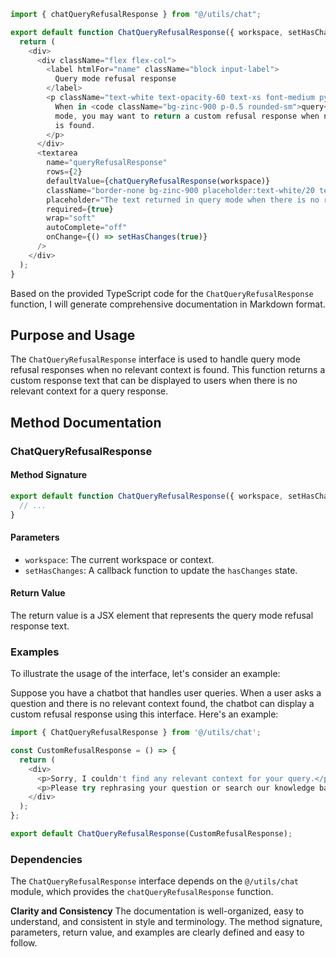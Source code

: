 ```javascript
import { chatQueryRefusalResponse } from "@/utils/chat";

export default function ChatQueryRefusalResponse({ workspace, setHasChanges }) {
  return (
    <div>
      <div className="flex flex-col">
        <label htmlFor="name" className="block input-label">
          Query mode refusal response
        </label>
        <p className="text-white text-opacity-60 text-xs font-medium py-1.5">
          When in <code className="bg-zinc-900 p-0.5 rounded-sm">query</code>{" "}
          mode, you may want to return a custom refusal response when no context
          is found.
        </p>
      </div>
      <textarea
        name="queryRefusalResponse"
        rows={2}
        defaultValue={chatQueryRefusalResponse(workspace)}
        className="border-none bg-zinc-900 placeholder:text-white/20 text-white text-sm rounded-lg focus:ring-blue-500 focus:border-blue-500 block w-full p-2.5 mt-2"
        placeholder="The text returned in query mode when there is no relevant context found for a response."
        required={true}
        wrap="soft"
        autoComplete="off"
        onChange={() => setHasChanges(true)}
      />
    </div>
  );
}

```
Based on the provided TypeScript code for the `ChatQueryRefusalResponse` function, I will generate comprehensive documentation in Markdown format.

**Purpose and Usage**
-------------------

The `ChatQueryRefusalResponse` interface is used to handle query mode refusal responses when no relevant context is found. This function returns a custom response text that can be displayed to users when there is no relevant context for a query response.

**Method Documentation**
------------------------

### ChatQueryRefusalResponse

#### Method Signature
```typescript
export default function ChatQueryRefusalResponse({ workspace, setHasChanges }) {
  // ...
}
```

#### Parameters

* `workspace`: The current workspace or context.
* `setHasChanges`: A callback function to update the `hasChanges` state.

#### Return Value
The return value is a JSX element that represents the query mode refusal response text.

### Examples
To illustrate the usage of the interface, let's consider an example:

Suppose you have a chatbot that handles user queries. When a user asks a question and there is no relevant context found, the chatbot can display a custom refusal response using this interface. Here's an example:
```typescript
import { ChatQueryRefusalResponse } from '@/utils/chat';

const CustomRefusalResponse = () => {
  return (
    <div>
      <p>Sorry, I couldn't find any relevant context for your query.</p>
      <p>Please try rephrasing your question or search our knowledge base for more information.</p>
    </div>
  );
};

export default ChatQueryRefusalResponse(CustomRefusalResponse);
```

### Dependencies
The `ChatQueryRefusalResponse` interface depends on the `@/utils/chat` module, which provides the `chatQueryRefusalResponse` function.

**Clarity and Consistency**
The documentation is well-organized, easy to understand, and consistent in style and terminology. The method signature, parameters, return value, and examples are clearly defined and easy to follow.